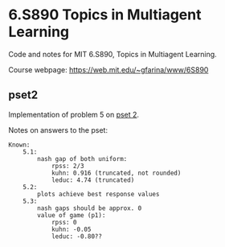 # 6.S890 Topics in Multiagent Learning

Code and notes for MIT 6.S890, Topics in Multiagent Learning.

Course webpage: https://web.mit.edu/~gfarina/www/6S890

## pset2

Implementation of problem 5 on [pset 2](pset2/pset2.pdf).

Notes on answers to the pset:

```
Known:
    5.1:
        nash gap of both uniform:
            rpss: 2/3
            kuhn: 0.916 (truncated, not rounded)
            leduc: 4.74 (truncated)
    5.2:
        plots achieve best response values
    5.3:
        nash gaps should be approx. 0
        value of game (p1):
            rpss: 0
            kuhn: -0.05
            leduc: -0.80??
```
